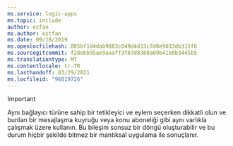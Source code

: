 ```yaml
---
ms.service: logic-apps
ms.topic: include
author: ecfan
ms.author: estfan
ms.date: 09/18/2019
ms.openlocfilehash: 805bf1d4dab9883c049d4d33c7d0e9633db315f6
ms.sourcegitcommit: f28ebb95ae9aaaff3f87d8388a09b41e0b3445b5
ms.translationtype: MT
ms.contentlocale: tr-TR
ms.lasthandoff: 03/29/2021
ms.locfileid: "96019726"
---
```

> [!IMPORTANT]
> Aynı bağlayıcı türüne sahip bir tetikleyici ve eylem seçerken dikkatli olun ve bunları bir mesajlaşma kuyruğu veya konu aboneliği gibi aynı varlıkla çalışmak üzere kullanın. Bu bileşim sonsuz bir döngü oluşturabilir ve bu durum hiçbir şekilde bitmez bir mantıksal uygulama ile sonuçlanır.